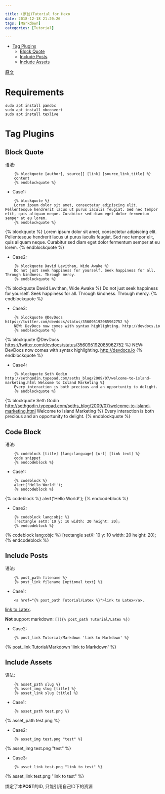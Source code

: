 ```yaml
---

title: (原创)Tutorial for Hexo
date: 2018-12-18 21:20:26
tags: [Markdown]
categories: [Tutorial]

---
```


<!-- vim-markdown-toc GFM -->

* [Tag Plugins](#tag-plugins)
    * [Block Quote](#block-quote)
    * [Include Posts](#include-posts)
    * [Include Assets](#include-assets)

<!-- vim-markdown-toc -->

[原文](https://hexo.io/docs/tag-plugins.html)

# Requirements

```shell
sudo apt install pandoc
sudo apt install nbconvert
sudo apt install texlive
```

<!-- more -->

# Tag Plugins

## Block Quote

语法:

```
    {% blockquote [author[, source]] [link] [source_link_title] %}
    content
    {% endblockquote %}
```

- Case1:

```
    {% blockquote %}
    Lorem ipsum dolor sit amet, consectetur adipiscing elit. Pellentesque hendrerit lacus ut purus iaculis feugiat. Sed nec tempor elit, quis aliquam neque. Curabitur sed diam eget dolor fermentum semper at eu lorem.
    {% endblockquote %}
```


{% blockquote %}
Lorem ipsum dolor sit amet, consectetur adipiscing elit. Pellentesque hendrerit lacus ut purus iaculis feugiat. Sed nec tempor elit, quis aliquam neque. Curabitur sed diam eget dolor fermentum semper at eu lorem.
{% endblockquote %}

- Case2:

```
    {% blockquote David Levithan, Wide Awake %}
    Do not just seek happiness for yourself. Seek happiness for all. Through kindness. Through mercy.
    {% endblockquote %}
```

{% blockquote David Levithan, Wide Awake %}
Do not just seek happiness for yourself. Seek happiness for all. Through kindness. Through mercy.
{% endblockquote %}

- Case3:

```
    {% blockquote @DevDocs https://twitter.com/devdocs/status/356095192085962752 %}
    NEW: DevDocs now comes with syntax highlighting. http://devdocs.io
    {% endblockquote %}
```

{% blockquote @DevDocs https://twitter.com/devdocs/status/356095192085962752 %}
NEW: DevDocs now comes with syntax highlighting. http://devdocs.io
{% endblockquote %}


- Case4:

```
    {% blockquote Seth Godin http://sethgodin.typepad.com/seths_blog/2009/07/welcome-to-island-marketing.html Welcome to Island Marketing %}
    Every interaction is both precious and an opportunity to delight.
    {% endblockquote %}
```

{% blockquote Seth Godin http://sethgodin.typepad.com/seths_blog/2009/07/welcome-to-island-marketing.html Welcome to Island Marketing %}
Every interaction is both precious and an opportunity to delight.
{% endblockquote %}

## Code Block

语法:

```
    {% codeblock [title] [lang:language] [url] [link text] %}
    code snippet
    {% endcodeblock %}
```

- Case1:

```  
    {% codeblock %}
    alert('Hello World!');
    {% endcodeblock %}
```

{% codeblock %}
alert('Hello World!');
{% endcodeblock %}

- Case2:

```
    {% codeblock lang:objc %}
    [rectangle setX: 10 y: 10 width: 20 height: 20];
    {% endcodeblock %}
```

{% codeblock lang:objc %}
[rectangle setX: 10 y: 10 width: 20 height: 20];
{% endcodeblock %}

## Include Posts

语法:

```
    {% post_path filename %}
    {% post_link filename [optional text] %}
```

- Case1:

```
    <a href="{% post_path Tutorial/Latex %}">link to Latex</a>.
```

<a href="{% post_path Tutorial/Latex %}">link to Latex</a>.

**Not** support markdown: `[]({% post_path Tutorial/Latex %})`

- Case2:

```
    {% post_link Tutorial/Markdown 'link to Markdown' %}
```

{% post_link Tutorial/Markdown 'link to Markdown' %}

## Include Assets

语法:

```
    {% asset_path slug %}
    {% asset_img slug [title] %}
    {% asset_link slug [title] %}
```

- Case1:

```
    {% asset_path test.png %}
```

{% asset_path test.png %}

- Case2:

```
    {% asset_img test.png "test" %}
```

{% asset_img test.png "test" %}

- Case3:

```
    {% asset_link test.png "link to test" %}

```

{% asset_link test.png "link to test" %}

绑定了本**POST**的ID, 只能引用自己ID下的资源
